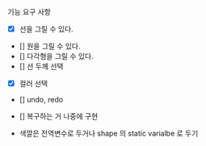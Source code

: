 기능 요구 사항 
- [x] 선을 그릴 수 있다.
- [] 원을 그릴 수 있다. 
- [] 다각형을 그릴 수 있다.
- [] 선 두께 선택
- [x] 컬러 선택
 - [] undo, redo
 - [] 복구하는 거 나중에 구현

 - 색깔은 전역변수로 두거나 shape 의 static varialbe 로 두기